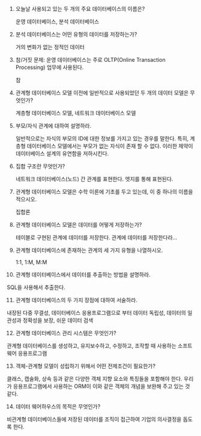 1. 오늘날 사용되고 있는 두 개의 주요 데이터베이스의 이름은?

   운영 데이터베이스, 분석 데이터베이스

2. 분석 데이터베이스는 어떤 유형의 데이터를 저장하는가?

   거의 변화가 없는 정적인 데이터

3. 참/거짓 문제: 운영 데이터베이스는 주로 OLTP(Online Transaction Processing) 업무에 사용된다.

   참

4. 관계형 데이터베이스 모델 이전에 일반적으로 사용되었던 두 개의 데이터 모델은 무엇인가?

   계층형 데이터베이스 모델, 네트워크 데이터베이스 모델

5. 부모/자식 관계에 대하여 설명하라.

   일반적으로는 자식의 부모의 ID에 대한 정보를 가지고 있는 경우를 말한다. 특히, 계층형 데이터베이스 모델에서는 부모가 없는 자식이 존재 할 수 없다. 이러한 제약이 데이터베이스 설계의 유연함을 저하시킨다. 

6. 집합 구조란 무엇인가?

   네트워크 데이터베이스(노드) 간 관계를 표현한다. 엣지를 통해 표현된다. 

7. 관계형 데이터베이스 모델은 수학 이론에 기초를 두고 있는데, 이 중 하나의 이름을 적으시오.

   집합론

8. 관계형 데이터베이스 모델은 데이터를 어떻게 저장하는가?

   테이블로 구현된 관계에 데이터를 저장한다. 관계에 데이터를 저장한다라...

9. 관계형 데이터베이스에 존재하는 관계의 세 가지 유형을 나열하시오.

   1:1, 1:M, M:M

10. 관계형 데이터베이스에서 데이터를 추출하는 방법을 설명하라.

   SQL을 사용해서 추출한다.

11. 관계형 데이터베이스의 두 가지 장점에 대하여 서술하라.

   내장된 다중 무결성, 데이터베이스 응용프로그램으로 부터 데이터 독립성, 데이터의 일관성과 정확성을 보장, 쉬운 데이터 검색 

12. 관계형 데이터베이스 관리 시스템은 무엇인가?

   관계형 데이터베이스를 생성하고, 유지보수하고, 수정하고, 조작할 때 사용하는 소프트웨어 응용프로그램

13. 객체-관계형 모델이 성립하기 위해서 어떤 전제조건이 필요한가?

   클래스, 캡술화, 상속 등과 같은 다양한 객체 지향 요소와 특징들을 포함해야 한다. 우리가 응용프로그램에서 사용하는 ORM이 이와 같은 객체의 개념을 보완해 주고 있는 것 같다.

14. 데이터 웨어하우스의 목적은 무엇인가?

   비관계형 데이터베이스들에 저장된 데이터를 조직이 접근하여 기업의 의사결정을 돕도록 한다.
